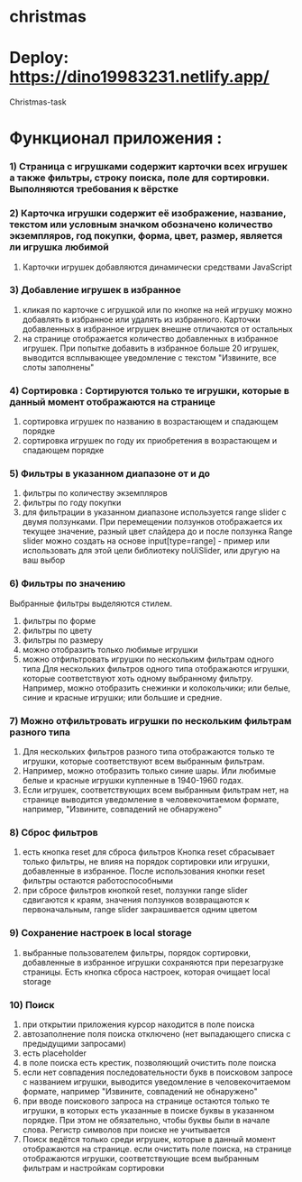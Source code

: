 # christmas
# Deploy: https://dino19983231.netlify.app/
Christmas-task
# Функционал приложения : 
### 1) Страница с игрушками содержит карточки всех игрушек а также фильтры, строку поиска, поле для сортировки. Выполняются требования к вёрстке 
### 2) Карточка игрушки содержит её изображение, название, текстом или условным значком обозначено количество экземпляров, год покупки, форма, цвет, размер, является ли игрушка любимой 
1. Карточки игрушек добавляются динамически средствами JavaScript
### 3) Добавление игрушек в избранное 
1. кликая по карточке с игрушкой или по кнопке на ней игрушку можно добавлять в избранное или удалять из избранного. Карточки добавленных в избранное игрушек внешне отличаются от остальных 
1. на странице отображается количество добавленных в избранное игрушек. При попытке добавить в избранное больше 20 игрушек, выводится всплывающее уведомление с текстом "Извините, все слоты заполнены" 
### 4) Сортировка : Сортируются только те игрушки, которые в данный момент отображаются на странице
1.  сортировка игрушек по названию в возрастающем и спадающем порядке 
1.  сортировка игрушек по году их приобретения в возрастающем и спадающем порядке 
### 5) Фильтры в указанном диапазоне от и до 
1. фильтры по количеству экземпляров 
1. фильтры по году покупки 
1. для фильтрации в указанном диапазоне используется range slider с двумя ползунками. При перемещении ползунков отображается их текущее значение, разный цвет слайдера до и          после ползунка 
   Range slider можно создать на основе input[type=range] - пример или использовать для этой цели библиотеку noUiSlider, или другую на ваш выбор
### 6) Фильтры по значению 
Выбранные фильтры выделяются стилем.
1. фильтры по форме 
1. фильтры по цвету 
1. фильтры по размеру 
1. можно отобразить только любимые игрушки 
1. можно отфильтровать игрушки по нескольким фильтрам одного типа 
         Для нескольких фильтров одного типа отображаются игрушки, которые соответствуют хоть одному выбранному фильтру. Например, можно отобразить снежинки и колокольчики; или          белые, синие и красные игрушки; или большие и средние.
### 7) Можно отфильтровать игрушки по нескольким фильтрам разного типа
1. Для нескольких фильтров разного типа отображаются только те игрушки, которые соответствуют всем выбранным фильтрам.
1. Например, можно отобразить только синие шары. Или любимые белые и красные игрушки купленные в 1940-1960 годах.
1. Если игрушек, соответствующих всем выбранным фильтрам нет, на странице выводится уведомление в человекочитаемом формате, например, "Извините, совпадений не обнаружено"
### 8) Сброс фильтров 
1. есть кнопка reset для сброса фильтров 
   Кнопка reset сбрасывает только фильтры, не влияя на порядок сортировки или игрушки, добавленные в избранное.
   После использования кнопки reset фильтры остаются работоспособными
1. при сбросе фильтров кнопкой reset, ползунки range slider сдвигаются к краям, значения ползунков возвращаются к первоначальным, range slider закрашивается одним цветом
### 9) Сохранение настроек в local storage
1. выбранные пользователем фильтры, порядок сортировки, добавленные в избранное игрушки сохраняются при перезагрузке страницы. Есть кнопка сброса настроек, которая очищает          local storage 
### 10) Поиск
1. при открытии приложения курсор находится в поле поиска
1. автозаполнение поля поиска отключено (нет выпадающего списка с предыдущими запросами)
1. есть placeholder
1. в поле поиска есть крестик, позволяющий очистить поле поиска
1. если нет совпадения последовательности букв в поисковом запросе с названием игрушки, выводится уведомление в человекочитаемом формате, например "Извините, совпадений             не обнаружено"
1. при вводе поискового запроса на странице остаются только те игрушки, в которых есть указанные в поиске буквы в указанном порядке. При этом не обязательно, чтобы буквы           были в начале слова. Регистр символов при поиске не учитывается 
1. Поиск ведётся только среди игрушек, которые в данный момент отображаются на странице.
   если очистить поле поиска, на странице отображаются игрушки, соответствующие всем выбранным фильтрам и настройкам сортировки
